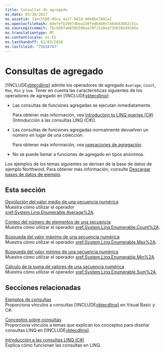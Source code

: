 ```yaml
---
title: Consultas de agregado
ms.date: 03/30/2017
ms.assetid: 13ec5580-05ce-4a1f-9d3d-8660be7891a2
ms.openlocfilehash: 8defefb39974bea150fed84b0e7404b43882c41c
ms.sourcegitcommit: 7bc6887ab658550baa78f1520ea735838249345e
ms.translationtype: MT
ms.contentlocale: es-ES
ms.lasthandoff: 01/03/2020
ms.locfileid: "75634747"
---
```

# <a name="aggregate-queries"></a>Consultas de agregado
[!INCLUDE[vbtecdlinq](../../../../../../includes/vbtecdlinq-md.md)] admite los operadores de agregado `Average`, `Count`, `Max`, `Min` y `Sum`. Tener en cuenta las características siguientes de los operadores de agregado en [!INCLUDE[vbtecdlinq](../../../../../../includes/vbtecdlinq-md.md)]:  
  
- Las consultas de funciones agregadas se ejecutan inmediatamente.  
  
     Para obtener más información, vea [Introduction to LINQ queries (C#)](../../../../../csharp/programming-guide/concepts/linq/introduction-to-linq-queries.md) [Introducción a las consultas LINQ (C#)].  
  
- Las consultas de funciones agregadas normalmente devuelven un número en lugar de una colección.  
  
     Para obtener más información, vea [operaciones de agregación](https://docs.microsoft.com/previous-versions/visualstudio/visual-studio-2013/bb546138(v=vs.120)).  
  
- No se puede llamar a funciones de agregado en tipos anónimos.  
  
 Los ejemplos de los temas siguientes se derivan de la base de datos de ejemplo Northwind. Para obtener más información, consulte [Descargar bases de datos de ejemplo](downloading-sample-databases.md).  
  
## <a name="in-this-section"></a>Esta sección  
 [Devolución del valor medio de una secuencia numérica](return-the-average-value-from-a-numeric-sequence.md)  
 Muestra cómo utilizar el operador <xref:System.Linq.Enumerable.Average%2A>.  
  
 [Conteo del número de elementos de una secuencia](count-the-number-of-elements-in-a-sequence.md)  
 Muestra cómo utilizar el operador <xref:System.Linq.Enumerable.Count%2A>.  
  
 [Búsqueda del valor máximo de una secuencia numérica](find-the-maximum-value-in-a-numeric-sequence.md)  
 Muestra cómo utilizar el operador <xref:System.Linq.Enumerable.Max%2A>.  
  
 [Búsqueda del valor mínimo de una secuencia numérica](find-the-minimum-value-in-a-numeric-sequence.md)  
 Muestra cómo utilizar el operador <xref:System.Linq.Enumerable.Min%2A>.  
  
 [Cálculo de la suma de valores de una secuencia numérica](compute-the-sum-of-values-in-a-numeric-sequence.md)  
 Muestra cómo utilizar el operador <xref:System.Linq.Enumerable.Sum%2A>.  
  
## <a name="related-sections"></a>Secciones relacionadas  
 [Ejemplos de consultas](query-examples.md)  
 Proporciona vínculos a consultas [!INCLUDE[vbtecdlinq](../../../../../../includes/vbtecdlinq-md.md)] en Visual Basic y C#.  
  
 [Conceptos sobre consultas](query-concepts.md)  
 Proporciona vínculos a temas que explican los conceptos para diseñar consultas LINQ en [!INCLUDE[vbtecdlinq](../../../../../../includes/vbtecdlinq-md.md)].  
  
 [Introducción a las consultas LINQ (C#)](../../../../../csharp/programming-guide/concepts/linq/introduction-to-linq-queries.md)  
 Explica cómo funcionan las consultas en LINQ.
